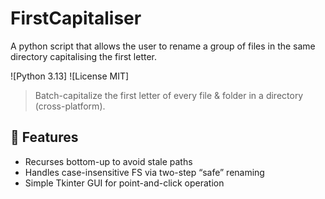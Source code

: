 # FirstCapitaliser
A python script that allows the user to rename a group of files in the same directory capitalising the first letter.


![Python 3.13]
![License MIT]

> Batch-capitalize the first letter of every file & folder in a directory (cross-platform).

## 🚀 Features

- Recurses bottom-up to avoid stale paths  
- Handles case-insensitive FS via two-step “safe” renaming  
- Simple Tkinter GUI for point-and-click operation  

